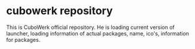 # cubowerk repository
This is CuboWerk official repository. He is loading current version of launcher, loading information of actual packages, name, ico's, information for packages.